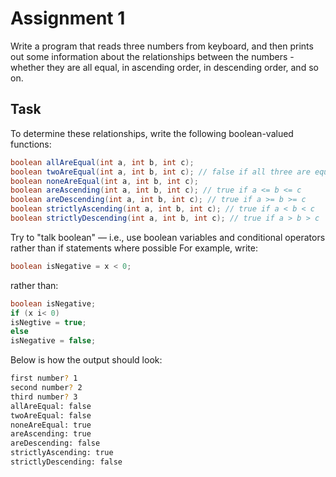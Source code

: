 # Assignment 1
Write a program that reads three numbers from keyboard, and then prints out some information about the relationships between the numbers - whether they are all equal, in ascending order, in descending order, and so on.
## Task
To determine these relationships, write the following boolean-valued functions:
```java
boolean allAreEqual(int a, int b, int c);
boolean twoAreEqual(int a, int b, int c); // false if all three are equal
boolean noneAreEqual(int a, int b, int c);
boolean areAscending(int a, int b, int c); // true if a <= b <= c
boolean areDescending(int a, int b, int c); // true if a >= b >= c
boolean strictlyAscending(int a, int b, int c); // true if a < b < c
boolean strictlyDescending(int a, int b, int c); // true if a > b > c
```
Try to "talk boolean" — i.e., use boolean variables and conditional operators rather than if statements where possible
For example, write:
```java
boolean isNegative = x < 0;
```
rather than:
```java
boolean isNegative;
if (x i< 0)
isNegtive = true;
else
isNegative = false;
```
Below is how the output should look:
```bash
first number? 1
second number? 2
third number? 3
allAreEqual: false
twoAreEqual: false
noneAreEqual: true
areAscending: true
areDescending: false
strictlyAscending: true
strictlyDescending: false
```